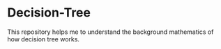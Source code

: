 # Decision-Tree
This repository helps me to understand the background mathematics of how decision tree works.
